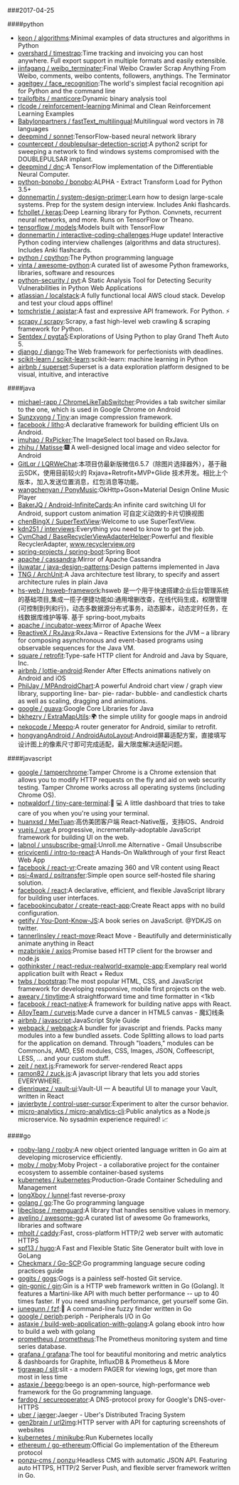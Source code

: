 ###2017-04-25

####python
* [keon / algorithms](https://github.com/keon/algorithms):Minimal examples of data structures and algorithms in Python
* [overshard / timestrap](https://github.com/overshard/timestrap):Time tracking and invoicing you can host anywhere. Full export support in multiple formats and easily extensible.
* [jinfagang / weibo_terminater](https://github.com/jinfagang/weibo_terminater):Final Weibo Crawler Scrap Anything From Weibo, comments, weibo contents, followers, anythings. The Terminator
* [ageitgey / face_recognition](https://github.com/ageitgey/face_recognition):The world's simplest facial recognition api for Python and the command line
* [trailofbits / manticore](https://github.com/trailofbits/manticore):Dynamic binary analysis tool
* [rlcode / reinforcement-learning](https://github.com/rlcode/reinforcement-learning):Minimal and Clean Reinforcement Learning Examples
* [Babylonpartners / fastText_multilingual](https://github.com/Babylonpartners/fastText_multilingual):Multilingual word vectors in 78 languages
* [deepmind / sonnet](https://github.com/deepmind/sonnet):TensorFlow-based neural network library
* [countercept / doublepulsar-detection-script](https://github.com/countercept/doublepulsar-detection-script):A python2 script for sweeping a network to find windows systems compromised with the DOUBLEPULSAR implant.
* [deepmind / dnc](https://github.com/deepmind/dnc):A TensorFlow implementation of the Differentiable Neural Computer.
* [python-bonobo / bonobo](https://github.com/python-bonobo/bonobo):ALPHA - Extract Transform Load for Python 3.5+
* [donnemartin / system-design-primer](https://github.com/donnemartin/system-design-primer):Learn how to design large-scale systems. Prep for the system design interview. Includes Anki flashcards.
* [fchollet / keras](https://github.com/fchollet/keras):Deep Learning library for Python. Convnets, recurrent neural networks, and more. Runs on TensorFlow or Theano.
* [tensorflow / models](https://github.com/tensorflow/models):Models built with TensorFlow
* [donnemartin / interactive-coding-challenges](https://github.com/donnemartin/interactive-coding-challenges):Huge update! Interactive Python coding interview challenges (algorithms and data structures). Includes Anki flashcards.
* [python / cpython](https://github.com/python/cpython):The Python programming language
* [vinta / awesome-python](https://github.com/vinta/awesome-python):A curated list of awesome Python frameworks, libraries, software and resources
* [python-security / pyt](https://github.com/python-security/pyt):A Static Analysis Tool for Detecting Security Vulnerabilities in Python Web Applications
* [atlassian / localstack](https://github.com/atlassian/localstack):A fully functional local AWS cloud stack. Develop and test your cloud apps offline!
* [tomchristie / apistar](https://github.com/tomchristie/apistar):A fast and expressive API framework. For Python. ⚡️
* [scrapy / scrapy](https://github.com/scrapy/scrapy):Scrapy, a fast high-level web crawling & scraping framework for Python.
* [Sentdex / pygta5](https://github.com/Sentdex/pygta5):Explorations of Using Python to play Grand Theft Auto 5.
* [django / django](https://github.com/django/django):The Web framework for perfectionists with deadlines.
* [scikit-learn / scikit-learn](https://github.com/scikit-learn/scikit-learn):scikit-learn: machine learning in Python
* [airbnb / superset](https://github.com/airbnb/superset):Superset is a data exploration platform designed to be visual, intuitive, and interactive

####java
* [michael-rapp / ChromeLikeTabSwitcher](https://github.com/michael-rapp/ChromeLikeTabSwitcher):Provides a tab switcher similar to the one, which is used in Google Chrome on Android
* [Sunzxyong / Tiny](https://github.com/Sunzxyong/Tiny):an image compression framework.
* [facebook / litho](https://github.com/facebook/litho):A declarative framework for building efficient UIs on Android.
* [imuhao / RxPicker](https://github.com/imuhao/RxPicker):The ImageSelect tool based on RxJava.
* [zhihu / Matisse](https://github.com/zhihu/Matisse):🎆 A well-designed local image and video selector for Android
* [GitLqr / LQRWeChat](https://github.com/GitLqr/LQRWeChat):本项目仿最新版微信6.5.7（除图片选择器外），基于融云SDK，使用目前较火的 Rxjava+Retrofit+MVP+Glide 技术开发。相比上个版本，加入发送位置消息，红包消息等功能。
* [wangchenyan / PonyMusic](https://github.com/wangchenyan/PonyMusic):OkHttp+Gson+Material Design Online Music Player
* [BakerJQ / Android-InfiniteCards](https://github.com/BakerJQ/Android-InfiniteCards):An infinite card switching UI for Android, support custom animation 可自定义动效的卡片切换视图
* [chenBingX / SuperTextView](https://github.com/chenBingX/SuperTextView):Welcome to use SuperTextView.
* [kdn251 / interviews](https://github.com/kdn251/interviews):Everything you need to know to get the job.
* [CymChad / BaseRecyclerViewAdapterHelper](https://github.com/CymChad/BaseRecyclerViewAdapterHelper):Powerful and flexible RecyclerAdapter, www.recyclerview.org
* [spring-projects / spring-boot](https://github.com/spring-projects/spring-boot):Spring Boot
* [apache / cassandra](https://github.com/apache/cassandra):Mirror of Apache Cassandra
* [iluwatar / java-design-patterns](https://github.com/iluwatar/java-design-patterns):Design patterns implemented in Java
* [TNG / ArchUnit](https://github.com/TNG/ArchUnit):A Java architecture test library, to specify and assert architecture rules in plain Java
* [hs-web / hsweb-framework](https://github.com/hs-web/hsweb-framework):hsweb 是一个用于快速搭建企业后台管理系统的基础项目,集成一揽子便捷功能如:通用增删改查，在线代码生成，权限管理(可控制到列和行)，动态多数据源分布式事务，动态脚本，动态定时任务，在线数据库维护等等. 基于 spring-boot,mybaits
* [apache / incubator-weex](https://github.com/apache/incubator-weex):Mirror of Apache Weex
* [ReactiveX / RxJava](https://github.com/ReactiveX/RxJava):RxJava – Reactive Extensions for the JVM – a library for composing asynchronous and event-based programs using observable sequences for the Java VM.
* [square / retrofit](https://github.com/square/retrofit):Type-safe HTTP client for Android and Java by Square, Inc.
* [airbnb / lottie-android](https://github.com/airbnb/lottie-android):Render After Effects animations natively on Android and iOS
* [PhilJay / MPAndroidChart](https://github.com/PhilJay/MPAndroidChart):A powerful Android chart view / graph view library, supporting line- bar- pie- radar- bubble- and candlestick charts as well as scaling, dragging and animations.
* [google / guava](https://github.com/google/guava):Google Core Libraries for Java
* [bkhezry / ExtraMapUtils](https://github.com/bkhezry/ExtraMapUtils):🌍 the simple utility for google maps in android
* [nekocode / Meepo](https://github.com/nekocode/Meepo):A router generator for Android, similar to retrofit.
* [hongyangAndroid / AndroidAutoLayout](https://github.com/hongyangAndroid/AndroidAutoLayout):Android屏幕适配方案，直接填写设计图上的像素尺寸即可完成适配，最大限度解决适配问题。

####javascript
* [google / tamperchrome](https://github.com/google/tamperchrome):Tamper Chrome is a Chrome extension that allows you to modify HTTP requests on the fly and aid on web security testing. Tamper Chrome works across all operating systems (including Chrome OS).
* [notwaldorf / tiny-care-terminal](https://github.com/notwaldorf/tiny-care-terminal):💖 💻 A little dashboard that tries to take care of you when you're using your terminal.
* [huanxsd / MeiTuan](https://github.com/huanxsd/MeiTuan):高仿美团客户端 React-Native版，支持iOS、Android
* [vuejs / vue](https://github.com/vuejs/vue):A progressive, incrementally-adoptable JavaScript framework for building UI on the web.
* [labnol / unsubscribe-gmail](https://github.com/labnol/unsubscribe-gmail):Unroll.me Alternative - Gmail Unsubscribe
* [ericvicenti / intro-to-react](https://github.com/ericvicenti/intro-to-react):A Hands-On Walkthrough of your first React Web App
* [facebook / react-vr](https://github.com/facebook/react-vr):Create amazing 360 and VR content using React
* [psi-4ward / psitransfer](https://github.com/psi-4ward/psitransfer):Simple open source self-hosted file sharing solution.
* [facebook / react](https://github.com/facebook/react):A declarative, efficient, and flexible JavaScript library for building user interfaces.
* [facebookincubator / create-react-app](https://github.com/facebookincubator/create-react-app):Create React apps with no build configuration.
* [getify / You-Dont-Know-JS](https://github.com/getify/You-Dont-Know-JS):A book series on JavaScript. @YDKJS on twitter.
* [tannerlinsley / react-move](https://github.com/tannerlinsley/react-move):React Move - Beautifully and deterministically animate anything in React
* [mzabriskie / axios](https://github.com/mzabriskie/axios):Promise based HTTP client for the browser and node.js
* [gothinkster / react-redux-realworld-example-app](https://github.com/gothinkster/react-redux-realworld-example-app):Exemplary real world application built with React + Redux
* [twbs / bootstrap](https://github.com/twbs/bootstrap):The most popular HTML, CSS, and JavaScript framework for developing responsive, mobile first projects on the web.
* [aweary / tinytime](https://github.com/aweary/tinytime):A straightforward time and time formatter in <1kb
* [facebook / react-native](https://github.com/facebook/react-native):A framework for building native apps with React.
* [AlloyTeam / curvejs](https://github.com/AlloyTeam/curvejs):Made curve a dancer in HTML5 canvas - 魔幻线条
* [airbnb / javascript](https://github.com/airbnb/javascript):JavaScript Style Guide
* [webpack / webpack](https://github.com/webpack/webpack):A bundler for javascript and friends. Packs many modules into a few bundled assets. Code Splitting allows to load parts for the application on demand. Through "loaders," modules can be CommonJs, AMD, ES6 modules, CSS, Images, JSON, Coffeescript, LESS, ... and your custom stuff.
* [zeit / next.js](https://github.com/zeit/next.js):Framework for server-rendered React apps
* [ramon82 / zuck.js](https://github.com/ramon82/zuck.js):A javascript library that lets you add stories EVERYWHERE.
* [djenriquez / vault-ui](https://github.com/djenriquez/vault-ui):Vault-UI — A beautiful UI to manage your Vault, written in React
* [javierbyte / control-user-cursor](https://github.com/javierbyte/control-user-cursor):Experiment to alter the cursor behavior.
* [micro-analytics / micro-analytics-cli](https://github.com/micro-analytics/micro-analytics-cli):Public analytics as a Node.js microservice. No sysadmin experience required! 📈

####go
* [rooby-lang / rooby](https://github.com/rooby-lang/rooby):A new object oriented language written in Go aim at developing microservice efficiently.
* [moby / moby](https://github.com/moby/moby):Moby Project - a collaborative project for the container ecosystem to assemble container-based systems
* [kubernetes / kubernetes](https://github.com/kubernetes/kubernetes):Production-Grade Container Scheduling and Management
* [longXboy / lunnel](https://github.com/longXboy/lunnel):fast reverse-proxy
* [golang / go](https://github.com/golang/go):The Go programming language
* [libeclipse / memguard](https://github.com/libeclipse/memguard):A library that handles sensitive values in memory.
* [avelino / awesome-go](https://github.com/avelino/awesome-go):A curated list of awesome Go frameworks, libraries and software
* [mholt / caddy](https://github.com/mholt/caddy):Fast, cross-platform HTTP/2 web server with automatic HTTPS
* [spf13 / hugo](https://github.com/spf13/hugo):A Fast and Flexible Static Site Generator built with love in GoLang
* [Checkmarx / Go-SCP](https://github.com/Checkmarx/Go-SCP):Go programming language secure coding practices guide
* [gogits / gogs](https://github.com/gogits/gogs):Gogs is a painless self-hosted Git service.
* [gin-gonic / gin](https://github.com/gin-gonic/gin):Gin is a HTTP web framework written in Go (Golang). It features a Martini-like API with much better performance -- up to 40 times faster. If you need smashing performance, get yourself some Gin.
* [junegunn / fzf](https://github.com/junegunn/fzf):🌸 A command-line fuzzy finder written in Go
* [google / periph](https://github.com/google/periph):periph - Peripherals I/O in Go
* [astaxie / build-web-application-with-golang](https://github.com/astaxie/build-web-application-with-golang):A golang ebook intro how to build a web with golang
* [prometheus / prometheus](https://github.com/prometheus/prometheus):The Prometheus monitoring system and time series database.
* [grafana / grafana](https://github.com/grafana/grafana):The tool for beautiful monitoring and metric analytics & dashboards for Graphite, InfluxDB & Prometheus & More
* [tigrawap / slit](https://github.com/tigrawap/slit):slit - a modern PAGER for viewing logs, get more than most in less time
* [astaxie / beego](https://github.com/astaxie/beego):beego is an open-source, high-performance web framework for the Go programming language.
* [fardog / secureoperator](https://github.com/fardog/secureoperator):A DNS-protocol proxy for Google's DNS-over-HTTPS
* [uber / jaeger](https://github.com/uber/jaeger):Jaeger - Uber's Distributed Tracing System
* [gen2brain / url2img](https://github.com/gen2brain/url2img):HTTP server with API for capturing screenshots of websites
* [kubernetes / minikube](https://github.com/kubernetes/minikube):Run Kubernetes locally
* [ethereum / go-ethereum](https://github.com/ethereum/go-ethereum):Official Go implementation of the Ethereum protocol
* [ponzu-cms / ponzu](https://github.com/ponzu-cms/ponzu):Headless CMS with automatic JSON API. Featuring auto HTTPS, HTTP/2 Server Push, and flexible server framework written in Go.
